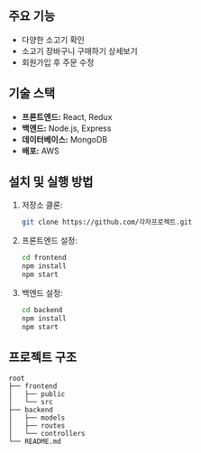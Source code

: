 
## 주요 기능
- 다양한 소고기 확인
- 소고기 장바구니 구매하기 상세보기
- 회원가입 후 주문 수정
## 기술 스택
- **프론트엔드:** React, Redux
- **백엔드:** Node.js, Express
- **데이터베이스:** MongoDB
- **배포:** AWS

## 설치 및 실행 방법
1. 저장소 클론:
    ```bash
    git clone https://github.com/각자프로젝트.git
    ```
2. 프론트엔드 설정:
    ```bash
    cd frontend
    npm install
    npm start
    ```
3. 백엔드 설정:
    ```bash
    cd backend
    npm install
    npm start
    ```

## 프로젝트 구조
```plaintext
root
├── frontend
│   ├── public
│   └── src
├── backend
│   ├── models
│   ├── routes
│   └── controllers
└── README.md
